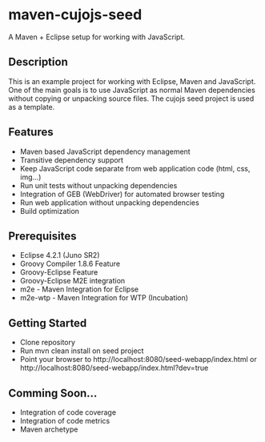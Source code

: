 maven-cujojs-seed
=================

A Maven + Eclipse setup for working with JavaScript.

## Description
This is an example project for working with Eclipse, Maven and JavaScript. One of the main goals is to use JavaScript as normal Maven dependencies without copying or unpacking source files. The cujojs seed project is used as a template.

## Features
* Maven based JavaScript dependency management
* Transitive dependency support
* Keep JavaScript code separate from web application code (html, css, img...)
* Run unit tests without unpacking dependencies
* Integration of GEB (WebDriver) for automated browser testing
* Run web application without unpacking dependencies
* Build optimization

## Prerequisites
* Eclipse 4.2.1 (Juno SR2)
* Groovy Compiler 1.8.6 Feature
* Groovy-Eclipse Feature
* Groovy-Eclipse M2E integration
* m2e - Maven Integration for Eclipse
* m2e-wtp - Maven Integration for WTP (Incubation)

## Getting Started
* Clone repository
* Run mvn clean install on seed project
* Point your browser to http://localhost:8080/seed-webapp/index.html or http://localhost:8080/seed-webapp/index.html?dev=true

## Comming Soon...
* Integration of code coverage
* Integration of code metrics
* Maven archetype
